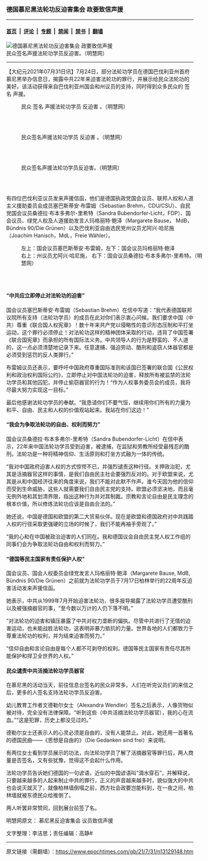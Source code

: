 ### 德国慕尼黑法轮功反迫害集会 政要致信声援

---

#### [首页](../../../..?n13129148) &nbsp;|&nbsp; [评论](../../../../../epoch-comment?n13129148) &nbsp;|&nbsp; [专题](../../../../../epoch-special?n13129148) &nbsp;|&nbsp; [禁闻](../../../../../epoch-news?n13129148) &nbsp;|&nbsp; [禁书](../../../../../books?n13129148) &nbsp;|&nbsp; [翻墙](https://github.com/gfw-breaker/nogfw/blob/master/README.md?n13129148)


<div><img alt="德国慕尼黑法轮功反迫害集会 政要致信声援" class="attachment-djy_600_400 size-djy_600_400 wp-post-image" src="https://i.epochtimes.com/assets/uploads/2021/07/id13129199-2021-7-30-germany-munich-falun-gong-rally_05-600x400.jpeg"/>
<div class="caption">
 民众签名声援法轮功学员反迫害。（明慧网）
</div></div><hr/><div class="post_content" id="artbody" itemprop="articleBody">
 <!-- article content begin -->
 <p>
  【大纪元2021年07月31日讯】7月24日，部分法轮功学员在德国巴伐利亚州首府慕尼黑举办信息日，揭露中共22年来迫害法轮功的罪行，并展示给民众法轮功的美好。该活动获得来自巴伐利亚州国会和州议员的支持，同时得到众多民众的
  <ok href="https://www.epochtimes.com/gb/tag/%E7%AD%BE%E5%90%8D.html">
   签名
  </ok>
  声援。
 </p>
 <figure aria-describedby="caption-attachment-13129217" class="wp-caption aligncenter" id="attachment_13129217" style="width: 600px">
  <ok href="https://i.epochtimes.com/assets/uploads/2021/07/id13129217-2021-7-30-germany-munich-falun-gong-rally_01.jpeg" target="_blank">
   <img alt="" class="size-large wp-image-13129217" src="https://i.epochtimes.com/assets/uploads/2021/07/id13129217-2021-7-30-germany-munich-falun-gong-rally_01-600x406.jpeg"/>
  </ok>
  <br/><figcaption class="wp-caption-text" id="caption-attachment-13129217">
   民众
   <ok href="https://www.epochtimes.com/gb/tag/%E7%AD%BE%E5%90%8D.html">
    签名
   </ok>
   声援法轮功学员
   <ok href="https://www.epochtimes.com/gb/tag/%E5%8F%8D%E8%BF%AB%E5%AE%B3.html">
    反迫害
   </ok>
   。（明慧网）
  </figcaption><br/>
 </figure><br/>
 <figure aria-describedby="caption-attachment-13129206" class="wp-caption aligncenter" id="attachment_13129206" style="width: 600px">
  <ok href="https://i.epochtimes.com/assets/uploads/2021/07/id13129206-2021-7-30-germany-munich-falun-gong-rally_06.jpeg" target="_blank">
   <img alt="" class="size-large wp-image-13129206" src="https://i.epochtimes.com/assets/uploads/2021/07/id13129206-2021-7-30-germany-munich-falun-gong-rally_06-600x429.jpeg"/>
  </ok>
  <br/><figcaption class="wp-caption-text" id="caption-attachment-13129206">
   民众签名声援法轮功学员
   <ok href="https://www.epochtimes.com/gb/tag/%E5%8F%8D%E8%BF%AB%E5%AE%B3.html">
    反迫害
   </ok>
   。（明慧网）
  </figcaption><br/>
 </figure><br/>
 <figure aria-describedby="caption-attachment-13129208" class="wp-caption aligncenter" id="attachment_13129208" style="width: 600px">
  <ok href="https://i.epochtimes.com/assets/uploads/2021/07/id13129208-2021-7-30-germany-munich-falun-gong-rally_04.jpeg" target="_blank">
   <img alt="" class="size-large wp-image-13129208" src="https://i.epochtimes.com/assets/uploads/2021/07/id13129208-2021-7-30-germany-munich-falun-gong-rally_04-600x429.jpeg"/>
  </ok>
  <br/><figcaption class="wp-caption-text" id="caption-attachment-13129208">
   民众签名声援法轮功学员反迫害。（明慧网）
  </figcaption><br/>
 </figure><br/>
 <p>
  有四位巴伐利亚议员发来声援信函，他们是德国执政党国会议员、联邦人权和人道主义援助委员会成员塞巴斯蒂安‧布雷姆（Sebastian Brehm，CDU/CSU）、自民党国会议员桑德拉‧布本多弗尔-里希特（Sandra Bubendorfer-Licht，FDP）、国会议员、绿党人权及人道援助发言人玛格丽特‧鲍泽（Margarete Bause， MdB， Bündnis 90/Die Grünen）以及巴伐利亚自由选民党州议员尤阿兴‧哈尼施（Joachim Hanisch，MdL，Freie Wähler）。
 </p>
 <figure aria-describedby="caption-attachment-13129194" class="wp-caption aligncenter" id="attachment_13129194" style="width: 500px">
  <ok href="https://i.epochtimes.com/assets/uploads/2021/07/id13129194-2021-7-30-germany-munich-falun-gong-rally_07-ss.jpeg" target="_blank">
   <img alt="" class="size-full wp-image-13129194" src="https://i.epochtimes.com/assets/uploads/2021/07/id13129194-2021-7-30-germany-munich-falun-gong-rally_07-ss.jpeg"/>
  </ok>
  <br/><figcaption class="wp-caption-text" id="caption-attachment-13129194">
   左上：国会议员塞巴斯蒂安‧布雷姆，左下：国会议员玛格丽特‧鲍泽
   <br/>
   右上：州议员尤阿兴‧哈尼施， 右下：国会议员桑德拉‧布本多弗尔-里希特。（明慧网）
  </figcaption><br/>
 </figure><br/>
 <h4>
  <b>
   “中共应立即停止对法轮功的迫害”
  </b>
 </h4>
 <p>
  国会议员塞巴斯蒂安‧布雷姆（Sebastian Brehm）在信中写道：“我代表德国联邦议院所有支持（法轮功学员）的成员在此对你们表示衷心问候。我们要求中国（中共）尊重《联合国人权宪章》！数十年来共产党以侵略性的意识形态压制和平打坐运动，这个罪行必须停止！对法轮功这样的精神团体采取的行动，违背了中国签署《联合国宪章》而承担的所有国际法义务。中共领导人的行为是野蛮的、不人道的，这一点必须清楚地记录下来。任意逮捕、强迫劳动、酷刑和盗窃人体器官都是必须受到惩罚的反人类罪行。”
 </p>
 <p>
  布雷姆议员还表示，要呼吁中国政府尊重国际准则和该国已签署的联合国《公民权利和政治权利国际公约》，立即停止对中国法轮功的迫害，释放所有被监禁的法轮功学员和其他囚犯，并停止偷窃器官的行为！“作为人权事务委员会的成员，我将尽最大努力实现这一目标。”
 </p>
 <p>
  最后他感谢法轮功学员的奉献。“我恳请你们不要气馁，继续用你们所有的力量为和平、自由、民主和人权的价值观站起来。我站在你们这边！”
 </p>
 <h4>
  <b>
   “我会为争取法轮功的自由、权利而努力”
  </b>
 </h4>
 <p>
  国会议员桑德拉‧布本多弗尔-里希特（Sandra Bubendorfer-Licht）在信中表示，22年来中国法轮功学员受到迫害，被逮捕，在监狱和劳教所经受最残忍的酷刑。法轮功是一种将精神信仰、生活原则和打坐方式融为一体的传统。
 </p>
 <p>
  “我对中国政府迫害人权的方式惊愕不已，并强烈谴责这种行径。关押政治犯，尤其是活摘器官这样的事情，是我们自由民主社会要强烈反对的。对于欧盟来说，尤其是从和中国经济往来的角度来说，我们不能对此默不作声。谁今天因为他的信仰而受到生命威胁，这些人就需要我们自由民主党的支持。欧盟必须坚决地，而且毫无例外地和其划清界限，指出这种行为并对其制裁。宗教和言论自由是民主理念的根本价值，所以修炼法轮功应该是自由合法的。”
 </p>
 <p>
  她还说，中国是德国和欧盟的第二大贸易伙伴。现在是欧盟和德国政府对中共践踏人权的行径采取更强硬的立场的时候了，我们不能再袖手旁观了。”
 </p>
 <p>
  “我的心和在中国被政治迫害的人们同在。我和德国议会自由民主党人权工作组的同事们会为争取法轮功自由和权利而努力。”
 </p>
 <h4>
  “德国等民主国家有责任保护人权”
 </h4>
 <p>
  国会议员、国会人权委员会绿党发言人玛格丽特‧鲍泽（Margarete Bause, MdB, Bündnis 90/Die Grünen）之前就为法轮功学员于7月17日柏林举行的22周年反迫害活动发来声援信函。
 </p>
 <p>
  她表示，中共从1999年7月开始迫害法轮功，很多报导揭露了法轮功学员遭受酷刑以及被强摘器官的事，“至今数以万计的人仍下落不明。”
 </p>
 <p>
  “对法轮功的迫害和镇压暴露了中共对权力垄断的偏执。尽管中共进行了无情的迫害运动，也未能战胜法轮功，这表明非暴力抵抗的力量。世界各地的人们都致力于尊重法轮功的权利，并为结束迫害而努力。”
 </p>
 <p>
  “信仰自由和言论自由是每个人都不可剥夺的权利。德国等民主国家有责任尽其所能保护和捍卫全世界的人权。”
 </p>
 <h4>
  <b>
   民众谴责中共活摘法轮功学员器官
  </b>
 </h4>
 <p>
  在慕尼黑的活动当天，前往信息台签名的民众非常多。人们在听完议员们的来信之后，更多的人签名支持法轮功学员反迫害。
 </p>
 <p>
  幼儿教育工作者文德勒尔女士（Alexandra Wendler）签名之后表示，人像货物似被对待，完全没有法律保障。“听到这些（中共活摘法轮功学员器官），我的心在流血。”“这是犯罪，历史上都没见过的。”
 </p>
 <p>
  德勒尔女士还表示人的心灵必须是自由的，没有人能禁止。对此，她还用一首著名的德国民曲——《思想是自由的》（Die Gedanken sind frei）来说明。
 </p>
 <p>
  有两位女士看到学员展示的功法，向法轮功学员了解了活摘器官等罪行后，两人商量是否签名，又有些犹豫，觉得这不会起什么作用。
 </p>
 <p>
  法轮功学员告诉她们德国的一句谚语，近似的中国谚语叫“滴水穿石”，并解释说，只要越来越多的人起来制止中共的罪行，正义的声音越来越多时，貌似强大的中共也会说灭就灭了，就像柏林墙倒塌之前，西方社会政要岂能料到，在一夜之间，柏林墙就被东德民众给推倒了。
 </p>
 <p>
  两人听罢非常赞同，回到展台前签了名。
 </p>
 <p>
  明慧网原文：
  <ok href="http://big5.minghui.org/mh/articles/2021/7/31/%E6%85%95%E5%B0%BC%E9%BB%91%E5%8F%8D%E8%BF%AB%E5%AE%B3%E9%9B%86%E6%9C%83-%E8%AD%B0%E5%93%A1%E8%87%B4%E4%BF%A1%E8%81%B2%E6%8F%B4-428939.html">
   慕尼黑反迫害集会 议员致信声援
  </ok>
 </p>
 <p>
  文字整理：李洁思；责任编辑：高静#
 </p>
 <!-- article content end -->
 <div id="below_article_ad">
 </div>
</div>


---

原文链接（需翻墙）：https://www.epochtimes.com/gb/21/7/31/n13129148.htm